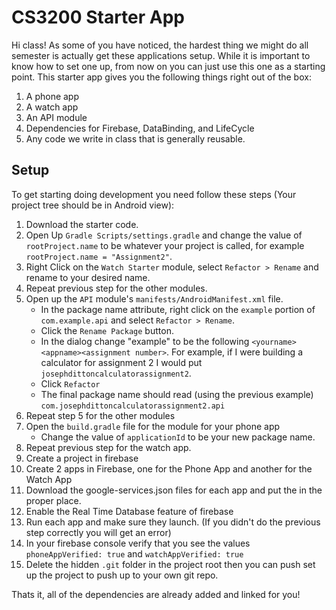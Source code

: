 # CS3200 Starter App
Hi class! As some of you have noticed, the hardest thing we might do all semester is actually get these applications setup. 
While it is important to know how to set one up, from now on you can just use this one as a starting point. This starter app gives you the following things right out of the box:

1. A phone app
2. A watch app
3. An API module
4. Dependencies for Firebase, DataBinding, and LifeCycle
5. Any code we write in class that is generally reusable.

## Setup
To get starting doing development you need follow these steps (Your project tree should be in Android view):

1. Download the starter code.
2. Open Up `Gradle Scripts/settings.gradle` and change the value of `rootProject.name` to be whatever your project is called, for example `rootProject.name = "Assignment2"`.
3. Right Click on the `Watch Starter` module, select `Refactor > Rename` and rename to your desired name.
4. Repeat previous step for the other modules.
5. Open up the `API` module's `manifests/AndroidManifest.xml` file.
    -  In the package name attribute, right click on the `example` portion of `com.example.api` and select `Refactor > Rename`.
    - Click the `Rename Package` button.
    - In the dialog change "example" to be the following `<yourname><appname><assignment number>`. For example, if I were building a calculator for assignment 2 I would put `josephdittoncalculatorassignment2`.
    - Click `Refactor`
    - The final package name should read (using the previous example) `com.josephdittoncalculatorassignment2.api`
6. Repeat step 5 for the other modules
7. Open the `build.gradle` file for the module for your phone app
    - Change the value of `applicationId` to be your new package name.
8. Repeat previous step for the watch app.
1. Create a project in firebase
1. Create 2 apps in Firebase, one for the Phone App and another for the Watch App
1. Download the google-services.json files for each app and put the in the proper place.
1. Enable the Real Time Database feature of firebase
1. Run each app and make sure they launch. (If you didn't do the previous step correctly you will get an error)
1. In your firebase console verify that you see the values `phoneAppVerified: true` and `watchAppVerified: true`
1. Delete the hidden `.git` folder in the project root then you can push set up the project to push up to your own git repo.

Thats it, all of the dependencies are already added and linked for you!